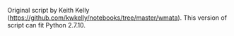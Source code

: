 Original script by Keith Kelly (https://github.com/kwkelly/notebooks/tree/master/wmata). This version of script can fit Python 2.7.10. 